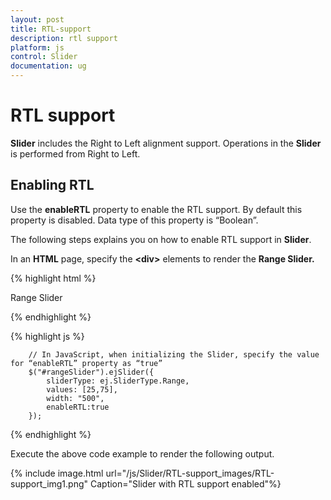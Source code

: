 ```yaml
---
layout: post
title: RTL-support
description: rtl support
platform: js
control: Slider
documentation: ug
---
```


# RTL support

**Slider** includes the Right to Left alignment support. Operations in the **Slider** is performed from Right to Left.

## Enabling RTL

Use the **enableRTL** property to enable the RTL support. By default this property is disabled. Data type of this property is “Boolean”.

The following steps explains you on how to enable RTL support in **Slider**.

In an **HTML** page, specify the **&lt;div&gt;** elements to render the **Range Slider.**



{% highlight html %}

   <div class="txt">Range Slider</div>
   <div id="rangeSlider"></div>


{% endhighlight %}

{% highlight js %}

        // In JavaScript, when initializing the Slider, specify the value for “enableRTL” property as “true” 
        $("#rangeSlider").ejSlider({
            sliderType: ej.SliderType.Range,
            values: [25,75],
            width: "500",
            enableRTL:true
        });


{% endhighlight %}

Execute the above code example to render the following output.


{% include image.html url="/js/Slider/RTL-support_images/RTL-support_img1.png" Caption="Slider with RTL support enabled"%}

